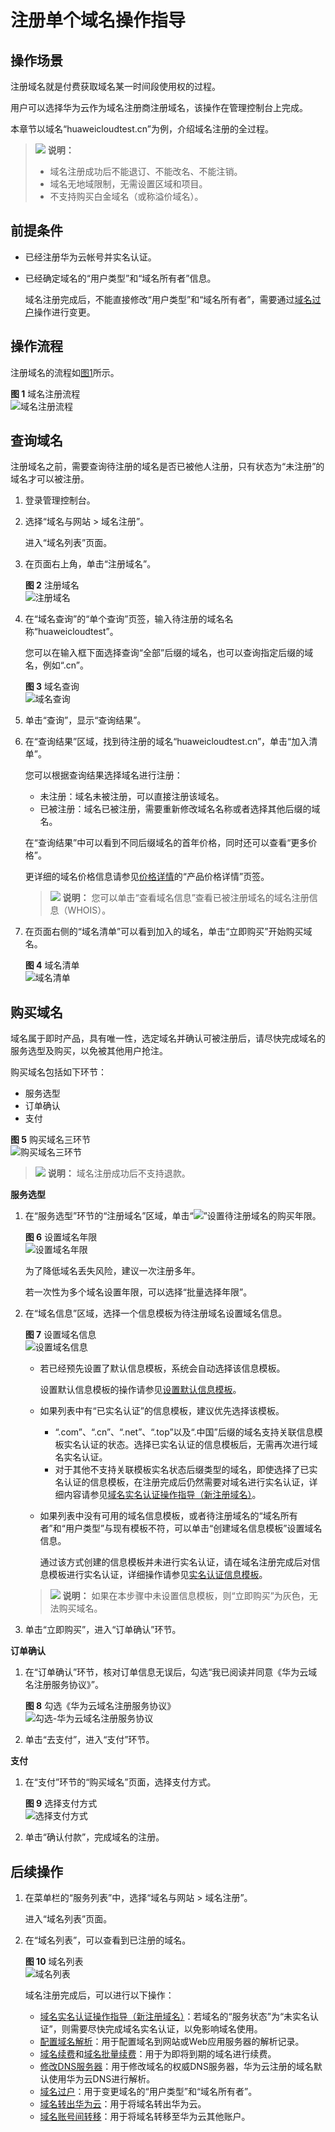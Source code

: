 # 注册单个域名操作指导<a name="domain_ug_310004"></a>

## 操作场景<a name="zh-cn_topic_0207315140_section43516542313"></a>

注册域名就是付费获取域名某一时间段使用权的过程。

用户可以选择华为云作为域名注册商注册域名，该操作在管理控制台上完成。

本章节以域名“huaweicloudtest.cn”为例，介绍域名注册的全过程。

>![](public_sys-resources/icon-note.gif) **说明：** 
>-   域名注册成功后不能退订、不能改名、不能注销。
>-   域名无地域限制，无需设置区域和项目。
>-   不支持购买白金域名（或称溢价域名）。

## 前提条件<a name="zh-cn_topic_0207315140_section728492932711"></a>

-   已经注册华为云帐号并实名认证。
-   已经确定域名的“用户类型”和“域名所有者”信息。

    域名注册完成后，不能直接修改“用户类型”和“域名所有者”，需要通过[域名过户](域名过户.md)操作进行变更。


## 操作流程<a name="zh-cn_topic_0207315140_section527615512592"></a>

注册域名的流程如[图1](#zh-cn_topic_0207315140_fig1066572232318)所示。

**图 1**  域名注册流程<a name="zh-cn_topic_0207315140_fig1066572232318"></a>  
![](figures/域名注册流程.png "域名注册流程")

## 查询域名<a name="zh-cn_topic_0207315140_section1448313194515"></a>

注册域名之前，需要查询待注册的域名是否已被他人注册，只有状态为“未注册”的域名才可以被注册。

1.  登录管理控制台。
2.  选择“域名与网站 \> 域名注册”。

    进入“域名列表”页面。

3.  在页面右上角，单击“注册域名”。

    **图 2**  注册域名<a name="zh-cn_topic_0207315140_fig0842104416546"></a>  
    ![](figures/注册域名.png "注册域名")

4.  在“域名查询”的“单个查询”页签，输入待注册的域名名称“huaweicloudtest”。

    您可以在输入框下面选择查询“全部”后缀的域名，也可以查询指定后缀的域名，例如“.cn”。

    **图 3**  域名查询<a name="domain_ug_310003_zh-cn_topic_0207315139_fig1431119236319"></a>  
    ![](figures/域名查询.png "域名查询")

5.  单击“查询”，显示“查询结果”。
6.  在“查询结果”区域，找到待注册的域名“huaweicloudtest.cn”，单击“加入清单”。

    您可以根据查询结果选择域名进行注册：

    -   未注册：域名未被注册，可以直接注册该域名。
    -   已被注册：域名已被注册，需要重新修改域名名称或者选择其他后缀的域名。

    在“查询结果”中可以看到不同后缀域名的首年价格，同时还可以查看“更多价格”。

    更详细的域名价格信息请参见[价格详情](https://www.huaweicloud.com/pricing.html#/domains)的“产品价格详情”页签。

    >![](public_sys-resources/icon-note.gif) **说明：** 
    >您可以单击“查看域名信息”查看已被注册域名的域名注册信息（WHOIS）。

7.  在页面右侧的“域名清单”可以看到加入的域名，单击“立即购买”开始购买域名。

    **图 4**  域名清单<a name="domain_ug_310003_zh-cn_topic_0207315139_fig19463164513212"></a>  
    ![](figures/域名清单.png "域名清单")


## 购买域名<a name="zh-cn_topic_0207315140_section7729791710"></a>

域名属于即时产品，具有唯一性，选定域名并确认可被注册后，请尽快完成域名的服务选型及购买，以免被其他用户抢注。

购买域名包括如下环节：

-   服务选型
-   订单确认
-   支付

**图 5**  购买域名三环节<a name="zh-cn_topic_0207315140_fig929155552017"></a>  
![](figures/购买域名三环节.png "购买域名三环节")

>![](public_sys-resources/icon-note.gif) **说明：** 
>域名注册成功后不支持退款。

**服务选型**

1.  在“服务选型”环节的“注册域名”区域，单击“![](figures/icon-dropdown2.png)”设置待注册域名的购买年限。

    **图 6**  设置域名年限<a name="zh-cn_topic_0207315140_fig65841295326"></a>  
    ![](figures/设置域名年限.png "设置域名年限")

    为了降低域名丢失风险，建议一次注册多年。

    若一次性为多个域名设置年限，可以选择“批量选择年限”。

2.  在“域名信息”区域，选择一个信息模板为待注册域名设置域名信息。

    **图 7**  设置域名信息<a name="zh-cn_topic_0207315140_fig133878485161"></a>  
    ![](figures/设置域名信息.png "设置域名信息")

    -   若已经预先设置了默认信息模板，系统会自动选择该信息模板。

        设置默认信息模板的操作请参见[设置默认信息模板](设置默认信息模板.md)。

    -   如果列表中有“已实名认证”的信息模板，建议优先选择该模板。
        -   “.com”、“.cn”、“.net”、“.top”以及“.中国”后缀的域名支持关联信息模板实名认证的状态。选择已实名认证的信息模板后，无需再次进行域名实名认证。
        -   对于其他不支持关联模板实名状态后缀类型的域名，即使选择了已实名认证的信息模板，在注册完成后仍然需要对域名进行实名认证，详细内容请参见[域名实名认证操作指导（新注册域名）](域名实名认证操作指导（新注册域名）.md)。

    -   如果列表中没有可用的域名信息模板，或者待注册域名的“域名所有者”和“用户类型”与现有模板不符，可以单击“创建域名信息模板”设置域名信息。

        通过该方式创建的信息模板并未进行实名认证，请在域名注册完成后对信息模板进行实名认证，详细操作请参见[实名认证信息模板](实名认证信息模板.md)。


    >![](public_sys-resources/icon-note.gif) **说明：** 
    >如果在本步骤中未设置信息模板，则“立即购买”为灰色，无法购买域名。

3.  单击“立即购买”，进入“订单确认”环节。

**订单确认**

1.  在“订单确认”环节，核对订单信息无误后，勾选“我已阅读并同意《华为云域名注册服务协议》”。

    **图 8**  勾选《华为云域名注册服务协议》<a name="zh-cn_topic_0207315140_fig13997941946"></a>  
    ![](figures/勾选-华为云域名注册服务协议.png "勾选-华为云域名注册服务协议")

2.  单击“去支付”，进入“支付”环节。

**支付**

1.  在“支付”环节的“购买域名”页面，选择支付方式。

    **图 9**  选择支付方式<a name="zh-cn_topic_0207315140_fig878318485911"></a>  
    ![](figures/选择支付方式.png "选择支付方式")

2.  单击“确认付款”，完成域名的注册。

## 后续操作<a name="zh-cn_topic_0207315140_section1643412196125"></a>

1.  在菜单栏的“服务列表”中，选择“域名与网站 \> 域名注册”。

    进入“域名列表”页面。

2.  在“域名列表”，可以查看到已注册的域名。

    **图 10**  域名列表<a name="zh-cn_topic_0207315140_fig14601185201517"></a>  
    ![](figures/域名列表.png "域名列表")

    域名注册完成后，可以进行以下操作：

    -   [域名实名认证操作指导（新注册域名）](域名实名认证操作指导（新注册域名）.md)：若域名的“服务状态”为“未实名认证”，则需要尽快完成域名实名认证，以免影响域名使用。
    -   [配置域名解析](https://support.huaweicloud.com/qs-dns/dns_qs_0002.html)：用于配置域名到网站或Web应用服务器的解析记录。
    -   [域名续费](域名续费.md)和[域名批量续费](域名批量续费.md)：用于为即将到期的域名进行续费。
    -   [修改DNS服务器](修改DNS服务器.md)：用于修改域名的权威DNS服务器，华为云注册的域名默认使用华为云DNS进行解析。
    -   [域名过户](域名过户.md)：用于变更域名的“用户类型”和“域名所有者”。
    -   [域名转出华为云](域名转出华为云.md)：用于将域名转出华为云。
    -   [域名账号间转移](域名账号间转移.md)：用于将域名转移至华为云其他账户。


